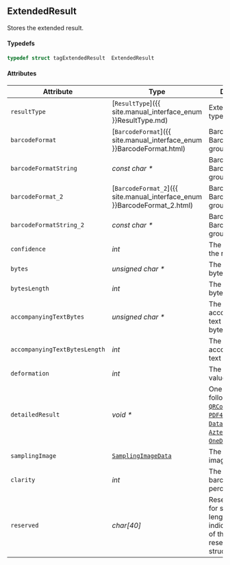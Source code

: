 
## ExtendedResult
Stores the extended result. 

#### Typedefs

```cpp
typedef struct tagExtendedResult  ExtendedResult
```  

#### Attributes
  
| Attribute | Type | Description |
|---------- | ---- | ----------- |
| `resultType` | [`ResultType`]({{ site.manual_interface_enum }}ResultType.md) | Extended result type. |
| `barcodeFormat` | [`BarcodeFormat`]({{ site.manual_interface_enum }}BarcodeFormat.html) | Barcode type in BarcodeFormat group 1. |
| `barcodeFormatString` | *const char \** | Barcode type in BarcodeFormat group 1 as string. |
| `barcodeFormat_2` | [`BarcodeFormat_2`]({{ site.manual_interface_enum }}BarcodeFormat_2.html) | Barcode type in BarcodeFormat group 2. |
| `barcodeFormatString_2` | *const char \** | Barcode type in BarcodeFormat group 2 as string. |
|`confidence` | *int* | The confidence of the result. |
|`bytes` | *unsigned char \** | The content in a byte array. |
|`bytesLength` | *int* | The length of the byte array. |
|`accompanyingTextBytes` | *unsigned char \** | The accompanying text content in a byte array. |
|`accompanyingTextBytesLength` | *int* | The length of the accompanying text byte array. |
|`deformation` | *int* | The deformation value. |
|`detailedResult` | *void \** | One of the following: [`QRCodeDetails`](QRCodeDetails.md), [`PDF417Details`](PDF417Details.md), [`DataMatrixDetails`](DataMatrixDetails.md), [`AztecDetails`](AztecDetails.md), [`OneDCodeDetails`](OneDCodeDetails.md). |
|`samplingImage` | [`SamplingImageData`](SamplingImageData.md) | The sampling image info. |
|`clarity` | *int* | The clarity of the barcode zone in percentage. |
|`reserved` | *char\[40\]* | Reserved memory for struct. The length of this array indicates the size of the memory reserved for this struct. |


